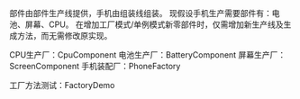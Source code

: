 
部件由部件生产线提供，手机由组装线组装。
现假设手机生产需要部件有：电池、屏幕、CPU。
在增加工厂模式/单例模式新零部件时，仅需增加新生产线及生成方法，而无需修改原实现。

CPU生产厂：CpuComponent
电池生产厂：BatteryComponent
屏幕生产厂：ScreenComponent
手机装配厂：PhoneFactory

工厂方法测试：FactoryDemo